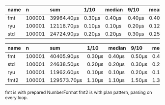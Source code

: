 | name | n      | sum        | 1/10   | median | 9/10   | mean   | lin_dev   | std_dev  |
|:-----|:-------|:-----------|:-------|:-------|:-------|:-------|:----------|:---------|
| fmt  | 100001 | 39964.40µs | 0.30µs | 0.40µs | 0.40µs | 0.40µs | 2411.69µs | 79.55µs  |
| ryu  | 100001 | 12118.70µs | 0.10µs | 0.10µs | 0.20µs | 0.12µs | 1353.66µs | 45.05µs  |
| std  | 100001 | 24724.90µs | 0.20µs | 0.20µs | 0.30µs | 0.25µs | 2452.77µs | 139.44µs |

| name | n      | sum         | 1/10   | median | 9/10   | mean   | lin_dev   | std_dev  |
|:-----|:-------|:------------|:-------|:-------|:-------|:-------|:----------|:---------|
| fmt  | 100001 | 40405.90µs  | 0.30µs | 0.40µs | 0.50µs | 0.40µs | 1861.60µs | 66.62µs  |
| std  | 100001 | 24638.50µs  | 0.20µs | 0.20µs | 0.30µs | 0.25µs | 1793.08µs | 88.10µs  |
| ryu  | 100001 | 11962.60µs  | 0.10µs | 0.10µs | 0.20µs | 0.12µs | 970.93µs  | 46.53µs  |
| fmt2 | 100001 | 129573.70µs | 1.10µs | 1.10µs | 1.50µs | 1.30µs | 6711.68µs | 190.58µs |

fmt is with prepared NumberFormat
fmt2 is with plan pattern, parsing on every loop.

